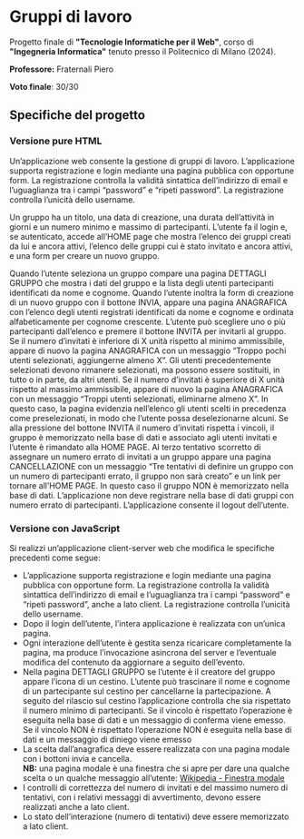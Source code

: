 # Gruppi di lavoro
Progetto finale di **"Tecnologie Informatiche per il Web"**, corso di **"Ingegneria Informatica"** tenuto presso il Politecnico di Milano (2024).

**Professore:** Fraternali Piero

**Voto finale**: 30/30
## Specifiche del progetto
### Versione pure HTML
Un’applicazione web consente la gestione di gruppi di lavoro. L’applicazione supporta registrazione e login mediante una pagina pubblica con opportune form. La registrazione controlla la validità sintattica dell’indirizzo di email e l’uguaglianza tra i campi “password” e “ripeti password”. La registrazione controlla l’unicità dello username.

Un gruppo ha un titolo, una data di creazione, una durata dell’attività in giorni e un numero minimo e massimo di partecipanti. L’utente fa il login e, se autenticato, accede all’HOME page che mostra l’elenco dei gruppi creati da lui e ancora attivi, l’elenco delle gruppi cui è stato invitato e ancora attivi, e una form per creare un nuovo gruppo.

Quando l’utente seleziona un gruppo compare una pagina DETTAGLI GRUPPO che mostra i dati del gruppo e la lista degli utenti partecipanti identificati da nome e cognome. Quando l’utente inoltra la form di creazione di un nuovo gruppo con il bottone INVIA, appare una pagina ANAGRAFICA con l’elenco degli utenti registrati identificati da nome e cognome e ordinata alfabeticamente per cognome crescente.
L’utente può scegliere uno o più partecipanti dall’elenco e premere il bottone INVITA per invitarli al gruppo. Se il numero d’invitati è inferiore di X unità rispetto al minimo ammissibile, appare di nuovo la pagina ANAGRAFICA con un messaggio “Troppo pochi utenti selezionati, aggiungerne almeno X”. Gli utenti precedentemente selezionati devono rimanere selezionati, ma possono essere sostituiti, in tutto o in parte, da altri utenti. Se il numero d’invitati è superiore di X unità rispetto al massimo ammissibile, appare di nuovo la pagina ANAGRAFICA con un messaggio “Troppi utenti selezionati, eliminarne almeno X”. In questo caso, la pagina evidenzia nell’elenco gli utenti scelti in precedenza come preselezionati, in modo che l’utente possa deselezionarne alcuni. Se alla pressione del bottone INVITA il numero d’invitati rispetta i vincoli, il gruppo è memorizzato nella base di dati e associato agli utenti invitati e l’utente è rimandato alla HOME PAGE. Al terzo tentativo scorretto di assegnare un numero errato di invitati a un gruppo appare una pagina CANCELLAZIONE con un messaggio “Tre tentativi di definire un gruppo con un numero di partecipanti errato, il gruppo non sarà creato” e un link per tornare all’HOME PAGE. In questo caso il gruppo NON è memorizzato nella base di dati. L’applicazione non deve registrare nella base di dati gruppi con numero errato di partecipanti. L’applicazione consente il logout dell’utente.
### Versione con JavaScript
Si realizzi un’applicazione client-server web che modifica le specifiche precedenti come segue:
- L’applicazione supporta registrazione e login mediante una pagina pubblica con opportune form. La registrazione controlla la validità sintattica dell’indirizzo di email e l’uguaglianza tra i campi “password” e “ripeti password”, anche a lato client. La registrazione controlla l’unicità dello username.
- Dopo il login dell’utente, l’intera applicazione è realizzata con un’unica pagina.
- Ogni interazione dell’utente è gestita senza ricaricare completamente la pagina, ma produce l’invocazione asincrona del server e l’eventuale modifica del contenuto da aggiornare a seguito dell’evento.
- Nella pagina DETTAGLI GRUPPO se l’utente è il creatore del gruppo appare l’icona di un cestino. L’utente può trascinare il nome e cognome di un partecipante sul cestino per cancellarne la partecipazione. A seguito del rilascio sul cestino l’applicazione controlla che sia rispettato il numero minimo di partecipanti. Se il vincolo è rispettato l’operazione è eseguita nella base di dati e un messaggio di conferma viene emesso. Se il vincolo NON è rispettato l’operazione NON è eseguita nella base di dati e un messaggio di diniego viene emesso
- La scelta dall’anagrafica deve essere realizzata con una pagina modale con i bottoni invia e cancella.  
  **NB:** una pagina modale è una finestra che si apre per dare una qualche scelta o un qualche messaggio all’utente: [Wikipedia - Finestra modale](https://it.wikipedia.org/wiki/Finestra_modale)
- I controlli di correttezza del numero di invitati e del massimo numero di tentativi, con i relativi messaggi di avvertimento, devono essere realizzati anche a lato client.
- Lo stato dell’interazione (numero di tentativi) deve essere memorizzato a lato client.
